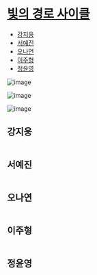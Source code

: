# [빛의 경로 사이클](https://programmers.co.kr/learn/courses/30/lessons/86052)

- [강지웅](#강지웅)
- [서예진](#서예진)
- [오나연](#오나연)
- [이주형](#이주형)
- [정윤영](#정윤영)

![image](https://user-images.githubusercontent.com/50551349/165553168-19a143e9-6b35-4065-93d3-9a2308b0f0c4.png)

![image](https://user-images.githubusercontent.com/50551349/165553215-0283cd38-529a-4bad-bdd5-914886f85a9b.png)

![image](https://user-images.githubusercontent.com/50551349/165553296-da3c1a58-d210-4050-8874-853c301d2be0.png)

## 강지웅
```swift

```
## 서예진
```java

```

## 오나연
```java

```

## 이주형
```java
```

## 정윤영
```java

```
